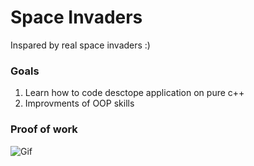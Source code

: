 # Space Invaders
Inspared by real space invaders :)

### Goals

1. Learn how to code desctope application on pure c++
2. Improvments of OOP skills

### Proof of work

![Gif](https://media.giphy.com/media/ivB5HuMqU98P8D0XtX/giphy.gif)
